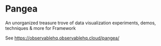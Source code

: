 # Pangea

An unorganized treasure trove of data visualization experiments, demos, techniques & more for Framework

See https://observablehq.observablehq.cloud/pangea/
